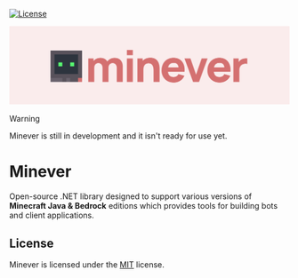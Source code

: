 [![License](https://img.shields.io/github/license/iiKuzmychov/Minever)](https://github.com/iiKuzmychov/Minever/blob/master/LICENSE.md)

![Banner](./img/banner.svg)

> [!WARNING]
> Minever is still in development and it isn't ready for use yet.

# Minever

Open-source .NET library designed to support various versions of **Minecraft Java & Bedrock** editions which provides tools for building bots and client applications.

## License

Minever is licensed under the [MIT](https://github.com/iiKuzmychov/Minever/blob/master/LICENSE.md) license.

